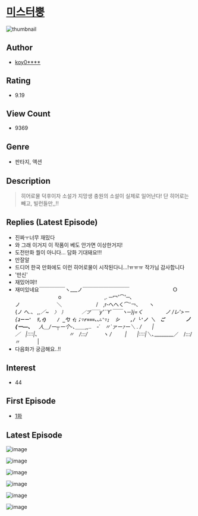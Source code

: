 # [미스터뿡](https://comic.naver.com/bestChallenge/list?titleId=776221)
![thumbnail](https://image-comic.pstatic.net/user_contents_data/challenge_comic/2021/07/30/303886/thumbnail_202x1642093f856_097a_4c21_a859_2eeb8788ab76_00004427.JPEG)

## Author
- [koy0****](https://comic.naver.com/artistTitle?id=303886)

## Rating
- 9.19

## View Count
- 9369

## Genre
- 판타지, 액션

## Description
> 히어로물 덕후이자 소설가 지망생 충원의 소설이 실제로 일어난다! 단 히어로는 빼고, 빌런들만,,!!

## Replies (Latest Episode)
- 진짜ㅜ너무 재밌다
- 와 그래 이거지 이 작품이 베도 안가면 이상한거지!
- 도전만화 퀄이 아니다... 담화 기대돼요!!!
- 만잘알
- 드디어 한국 만화에도 이런 히어로물이 시작된다니...!ㅠㅠㅠ 작가님 감사합니다
- '만신'
- 재밌어여!!
- 재미있네요￣￣￣￣￣ヽ___ノ￣￣￣￣￣￣￣￣￣         Ｏ          o         ,. ─冖'⌒'─､        ノ       ＼        / ,r‐へへく⌒'￢､  ヽ       {ノ へ._、 ,,／~`  〉 ｝      ／プ￣￣`y'¨Y´￣￣ヽ─}j=く     ノ /レ'>ー{___ｭ`ーー'  ﾘ,ｲ}    / _勺 ｲ;；∵r===､､∴'∵;  シ    ,/ └'ノ ＼  ご`    ノ{ー—､__   人＿_/ー┬ー个-､＿＿,,.. ‐´ 〃`ァーｧー＼ . /  |／ |::::|､      〃 /:::/   ヽ /    |  |::::|＼､_________／ /:::/〃    |
- 다음화가 궁금해요..!!

## Interest
- 44

## First Episode
- [1화](https://comic.naver.com/bestChallenge/detail?titleId=776221&no=1)

## Latest Episode
![image](https://image-comic.pstatic.net/user_contents_data/challenge_comic/2021/07/30/303886/upload_7233171758507307878.jpeg)

![image](https://image-comic.pstatic.net/user_contents_data/challenge_comic/2021/07/30/303886/upload_3847540165408339556.jpeg)

![image](https://image-comic.pstatic.net/user_contents_data/challenge_comic/2021/07/30/303886/upload_4050535287795234614.jpeg)

![image](https://image-comic.pstatic.net/user_contents_data/challenge_comic/2021/07/30/303886/upload_7148110042898903142.jpeg)

![image](https://image-comic.pstatic.net/user_contents_data/challenge_comic/2021/07/30/303886/upload_7018354459548858420.jpeg)

![image](https://image-comic.pstatic.net/user_contents_data/challenge_comic/2021/07/30/303886/upload_3474582316690782263.jpeg)
